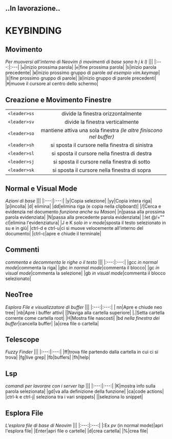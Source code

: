 ## ..In lavorazione..

# KEYBINDING

## Movimento
*Per muoversi all'interno di Neovim (i movimenti di base sono h j k l)*
|||
|:---:|:---|
|`w`|inizio prossima parola|
|`e`|fine prossima parola|
|`b`|inizio parola precedente|
|`W`|inizio prossimo gruppo di parole *ad esempio vim.keymap*|
|`E`|fine prossimo gruppo di parole|
|`B`|inizio gruppo di parole precedenti|
|`M`|muove il cursore al centro dello schermo|

## Creazione e Movimento Finestre
|||
|:---:|:---:|
|`<leader>ss`|divide la finestra orizzontalmente|
|`<leader>sv`|divide la finestra verticalmente|
|`<leader>so`|mantiene attiva una sola finestra *(le altre finiscono nel buffer)*|
|`<leader>sh`|si sposta il cursore nella finestra di sinistra|
|`<leader>sl`|si sposta il cursore nella finestra di destra|
|`<leader>sj`|si sposta il cursore nella finestra di sotto|
|`<leader>sk`|si sposta il cursore nella finestra di sopra|

## Normal e Visual Mode
*Azioni di base*
|||
|:---:|:---:|
|y|Copia selezione|
|yy|Copia intera riga|
|p|incolla|
|d| elimina|
|dd|elimina riga (e copia nella clipboard)|
|/|Cerca e evidenzia nel documento *funziona anche su Mason*|
|n|passa alla prossima parola evidenziata|
|N|passa alla precedente parola evidenziata|
|:let @/=""  *<leader>cl*|elimina l'evidenziatura|
|J e K *solo in v mode*|sposta il testo selezionato in su e in giù|
|ctrl-d e ctrl-u|ci si muove velocemente all'interno del documento|
|ctrl-c|apre e chiude il terminale|

## Commenti
*commenta e decommenta le righe o il testo*
|||
|:---:|:---:|
|gcc *in normal mode*|commenta la riga|
|gbc *in normal mode*|commenta il blocco|
|gc *in visual mode*|commenta la selezione|
|gb *in visual mode*|commenta il blocco selezionato|

## NeoTree
*Esplora File e visualizzatore di buffer*
|||
|:---:|:---:|
|<leader> nn|Apre e chiude neo tree|
|<leader>nb|Apre i buffer attivi|
|<backspace>|Naviga alla cartella superiore|
|.|Setta cartella corrente come cartella root|
|H|Mostra file nascosti|
|bd *nella finestra dei buffer*|cancella buffer|
|a|crea file o cartella|

## Telescope
*Fuzzy Finder*
|||
|:---:|:---:|
|<leader>ff|trova file partendo dalla cartella in cui ci si trova|
|<leader>fg|live grep|
|<leader>fb|buffers|
|<leader>fh|help|

## Lsp
*comandi per lavorare con i server lsp*
|||
|:---:|:---:|
|K|mostra info sulla parola selezionata|
|gd|va alla definizione della funzione|
|<leader>ca|code actions|
|ctrl-k e ctrl-j| seleziona tra i vari snippets|
|<CR>|seleziona lo snippet|

## Esplora File
*L'esplora file di base di Neovim*
|||
|:---:|:---:|
|:Ex *<leader> pv* (in normal mode)|apri l'esplora file|
|Enter|apri file o cartelle|
|d|crea cartella|
|%|crea file|
